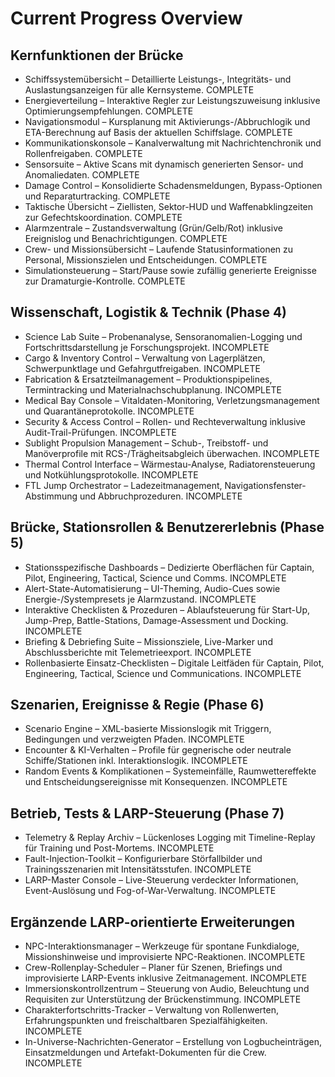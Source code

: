 # Current Progress Overview

## Kernfunktionen der Brücke
- Schiffssystemübersicht – Detaillierte Leistungs-, Integritäts- und Auslastungsanzeigen für alle Kernsysteme. COMPLETE
- Energieverteilung – Interaktive Regler zur Leistungszuweisung inklusive Optimierungsempfehlungen. COMPLETE
- Navigationsmodul – Kursplanung mit Aktivierungs-/Abbruchlogik und ETA-Berechnung auf Basis der aktuellen Schiffslage. COMPLETE
- Kommunikationskonsole – Kanalverwaltung mit Nachrichtenchronik und Rollenfreigaben. COMPLETE
- Sensorsuite – Aktive Scans mit dynamisch generierten Sensor- und Anomaliedaten. COMPLETE
- Damage Control – Konsolidierte Schadensmeldungen, Bypass-Optionen und Reparaturtracking. COMPLETE
- Taktische Übersicht – Ziellisten, Sektor-HUD und Waffenabklingzeiten zur Gefechtskoordination. COMPLETE
- Alarmzentrale – Zustandsverwaltung (Grün/Gelb/Rot) inklusive Ereignislog und Benachrichtigungen. COMPLETE
- Crew- und Missionsübersicht – Laufende Statusinformationen zu Personal, Missionszielen und Entscheidungen. COMPLETE
- Simulationsteuerung – Start/Pause sowie zufällig generierte Ereignisse zur Dramaturgie-Kontrolle. COMPLETE

## Wissenschaft, Logistik & Technik (Phase 4)
- Science Lab Suite – Probenanalyse, Sensoranomalien-Logging und Fortschrittsdarstellung je Forschungsprojekt. INCOMPLETE
- Cargo & Inventory Control – Verwaltung von Lagerplätzen, Schwerpunktlage und Gefahrgutfreigaben. INCOMPLETE
- Fabrication & Ersatzteilmanagement – Produktionspipelines, Termintracking und Materialnachschubplanung. INCOMPLETE
- Medical Bay Console – Vitaldaten-Monitoring, Verletzungsmanagement und Quarantäneprotokolle. INCOMPLETE
- Security & Access Control – Rollen- und Rechteverwaltung inklusive Audit-Trail-Prüfungen. INCOMPLETE
- Sublight Propulsion Management – Schub-, Treibstoff- und Manöverprofile mit RCS-/Trägheitsabgleich überwachen. INCOMPLETE
- Thermal Control Interface – Wärmestau-Analyse, Radiatorensteuerung und Notkühlungsprotokolle. INCOMPLETE
- FTL Jump Orchestrator – Ladezeitmanagement, Navigationsfenster-Abstimmung und Abbruchprozeduren. INCOMPLETE

## Brücke, Stationsrollen & Benutzererlebnis (Phase 5)
- Stationsspezifische Dashboards – Dedizierte Oberflächen für Captain, Pilot, Engineering, Tactical, Science und Comms. INCOMPLETE
- Alert-State-Automatisierung – UI-Theming, Audio-Cues sowie Energie-/Systempresets je Alarmzustand. INCOMPLETE
- Interaktive Checklisten & Prozeduren – Ablaufsteuerung für Start-Up, Jump-Prep, Battle-Stations, Damage-Assessment und Docking. INCOMPLETE
- Briefing & Debriefing Suite – Missionsziele, Live-Marker und Abschlussberichte mit Telemetrieexport. INCOMPLETE
- Rollenbasierte Einsatz-Checklisten – Digitale Leitfäden für Captain, Pilot, Engineering, Tactical, Science und Communications. INCOMPLETE

## Szenarien, Ereignisse & Regie (Phase 6)
- Scenario Engine – XML-basierte Missionslogik mit Triggern, Bedingungen und verzweigten Pfaden. INCOMPLETE
- Encounter & KI-Verhalten – Profile für gegnerische oder neutrale Schiffe/Stationen inkl. Interaktionslogik. INCOMPLETE
- Random Events & Komplikationen – Systemeinfälle, Raumwettereffekte und Entscheidungsereignisse mit Konsequenzen. INCOMPLETE

## Betrieb, Tests & LARP-Steuerung (Phase 7)
- Telemetry & Replay Archiv – Lückenloses Logging mit Timeline-Replay für Training und Post-Mortems. INCOMPLETE
- Fault-Injection-Toolkit – Konfigurierbare Störfallbilder und Trainingsszenarien mit Intensitätsstufen. INCOMPLETE
- LARP-Master Console – Live-Steuerung verdeckter Informationen, Event-Auslösung und Fog-of-War-Verwaltung. INCOMPLETE

## Ergänzende LARP-orientierte Erweiterungen
- NPC-Interaktionsmanager – Werkzeuge für spontane Funkdialoge, Missionshinweise und improvisierte NPC-Reaktionen. INCOMPLETE
- Crew-Rollenplay-Scheduler – Planer für Szenen, Briefings und improvisierte LARP-Events inklusive Zeitmanagement. INCOMPLETE
- Immersionskontrollzentrum – Steuerung von Audio, Beleuchtung und Requisiten zur Unterstützung der Brückenstimmung. INCOMPLETE
- Charakterfortschritts-Tracker – Verwaltung von Rollenwerten, Erfahrungspunkten und freischaltbaren Spezialfähigkeiten. INCOMPLETE
- In-Universe-Nachrichten-Generator – Erstellung von Logbucheinträgen, Einsatzmeldungen und Artefakt-Dokumenten für die Crew. INCOMPLETE
